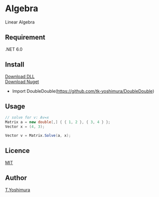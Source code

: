 # Algebra
 Linear Algebra

## Requirement
 .NET 6.0
 
## Install
[Download DLL](https://github.com/tk-yoshimura/Algebra/releases)  
[Download Nuget](https://www.nuget.org/packages/tyoshimura.algebra/)  

- Import DoubleDouble(https://github.com/tk-yoshimura/DoubleDouble)

## Usage

```csharp
// solve for v: Av=x
Matrix a = new double[,] { { 1, 2 }, { 3, 4 } };
Vector x = (4, 3);

Vector v = Matrix.Solve(a, x);
```

## Licence
[MIT](https://github.com/tk-yoshimura/Algebra/blob/main/LICENSE)

## Author

[T.Yoshimura](https://github.com/tk-yoshimura)
